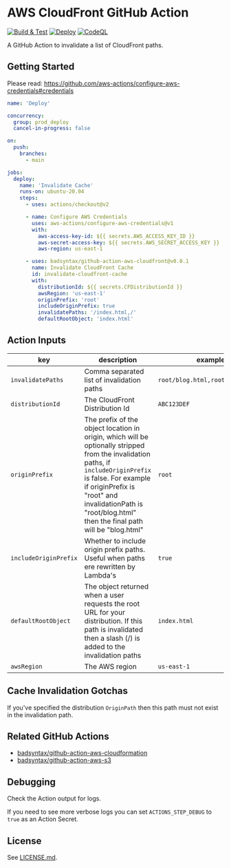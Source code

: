 # AWS CloudFront GitHub Action

[![Build & Test](https://github.com/badsyntax/github-action-aws-cloudfront/actions/workflows/test.yml/badge.svg)](https://github.com/badsyntax/github-action-aws-cloudfront/actions/workflows/test.yml)
[![Deploy](https://github.com/badsyntax/github-action-aws-cloudfront/actions/workflows/deploy.yml/badge.svg)](https://github.com/badsyntax/github-action-aws-cloudfront/actions/workflows/deploy.yml)
[![CodeQL](https://github.com/badsyntax/github-action-aws-cloudfront/actions/workflows/codeql-analysis.yml/badge.svg)](https://github.com/badsyntax/github-action-aws-cloudfront/actions/workflows/codeql-analysis.yml)

A GitHub Action to invalidate a list of CloudFront paths.

## Getting Started

Please read: <https://github.com/aws-actions/configure-aws-credentials#credentials>

```yaml
name: 'Deploy'

concurrency:
  group: prod_deploy
  cancel-in-progress: false

on:
  push:
    branches:
      - main

jobs:
  deploy:
    name: 'Invalidate Cache'
    runs-on: ubuntu-20.04
    steps:
      - uses: actions/checkout@v2

      - name: Configure AWS Credentials
        uses: aws-actions/configure-aws-credentials@v1
        with:
          aws-access-key-id: ${{ secrets.AWS_ACCESS_KEY_ID }}
          aws-secret-access-key: ${{ secrets.AWS_SECRET_ACCESS_KEY }}
          aws-region: us-east-1

      - uses: badsyntax/github-action-aws-cloudfront@v0.0.1
        name: Invalidate CloudFront Cache
        id: invalidate-cloudfront-cache
        with:
          distributionId: ${{ secrets.CFDistributionId }}
          awsRegion: 'us-east-1'
          originPrefix: 'root'
          includeOriginPrefix: true
          invalidatePaths: '/index.html,/'
          defaultRootObject: 'index.html'
```

## Action Inputs

| key                   | description                                                                                                                                                                                                                                                           | example                          |
| --------------------- | --------------------------------------------------------------------------------------------------------------------------------------------------------------------------------------------------------------------------------------------------------------------- | -------------------------------- |
| `invalidatePaths`     | Comma separated list of invalidation paths                                                                                                                                                                                                                            | `root/blog.html,root/index.html` |
| `distributionId`      | The CloudFront Distribution Id                                                                                                                                                                                                                                        | `ABC123DEF`                      |
| `originPrefix`        | The prefix of the object location in origin, which will be optionally stripped from the invalidation paths, if `includeOriginPrefix` is false. For example if originPrefix is "root" and invalidationPath is "root/blog.html" then the final path will be "blog.html" | `root`                           |
| `includeOriginPrefix` | Whether to include origin prefix paths. Useful when paths ere rewritten by Lambda's                                                                                                                                                                                   | `true`                           |
| `defaultRootObject`   | The object returned when a user requests the root URL for your distribution. If this path is invalidated then a slash (/) is added to the invalidation paths                                                                                                          | `index.html`                     |
| `awsRegion`           | The AWS region                                                                                                                                                                                                                                                        | `us-east-1`                      |

## Cache Invalidation Gotchas

If you've specified the distribution `OriginPath` then this path must not exist in the invalidation path.

## Related GitHub Actions

- [badsyntax/github-action-aws-cloudformation](https://github.com/badsyntax/github-action-aws-cloudformation)
- [badsyntax/github-action-aws-s3](https://github.com/badsyntax/github-action-aws-s3)

## Debugging

Check the Action output for logs.

If you need to see more verbose logs you can set `ACTIONS_STEP_DEBUG` to `true` as an Action Secret.

## License

See [LICENSE.md](./LICENSE.md).
